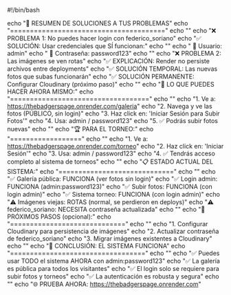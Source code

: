 #!/bin/bash

echo "🎯 RESUMEN DE SOLUCIONES A TUS PROBLEMAS"
echo "======================================="
echo ""
echo "❌ PROBLEMA 1: No puedes hacer login con federico_soriano"
echo "✅ SOLUCIÓN: Usar credenciales que SÍ funcionan:"
echo ""
echo "   👤 Usuario: admin"
echo "   🔑 Contraseña: password123"
echo ""
echo "❌ PROBLEMA 2: Las imágenes se ven rotas" 
echo "✅ EXPLICACIÓN: Render no persiste archivos entre deployments"
echo "✅ SOLUCIÓN TEMPORAL: Las nuevas fotos que subas funcionarán"
echo "✅ SOLUCIÓN PERMANENTE: Configurar Cloudinary (próximo paso)"
echo ""
echo "🚀 LO QUE PUEDES HACER AHORA MISMO:"
echo "==================================="
echo ""
echo "1. Ve a: https://thebadgerspage.onrender.com/galeria"
echo "2. Navega y ve las fotos (PÚBLICO, sin login)"
echo "3. Haz click en: 'Iniciar Sesión para Subir Fotos'"
echo "4. Usa: admin / password123"
echo "5. ✅ Podrás subir fotos nuevas"
echo ""
echo "🏆 PARA EL TORNEO:"
echo "=================="
echo ""
echo "1. Ve a: https://thebadgerspage.onrender.com/torneo"
echo "2. Haz click en: 'Iniciar Sesión'"
echo "3. Usa: admin / password123"
echo "4. ✅ Tendrás acceso completo al sistema de torneos"
echo ""
echo "📋 ESTADO ACTUAL DEL SISTEMA:"
echo "============================="
echo ""
echo "✅ Galería pública: FUNCIONA (ver fotos sin login)"
echo "✅ Login admin: FUNCIONA (admin:password123)"
echo "✅ Subir fotos: FUNCIONA (con login admin)"
echo "✅ Sistema torneo: FUNCIONA (con login admin)"
echo "⚠️  Imágenes viejas: ROTAS (normal, se perdieron en deploys)"
echo "⚠️  federico_soriano: NECESITA contraseña actualizada"
echo ""
echo "🔧 PRÓXIMOS PASOS (opcional):"
echo "============================="
echo ""
echo "1. Configurar Cloudinary para persistencia de imágenes"
echo "2. Actualizar contraseña de federico_soriano"
echo "3. Migrar imágenes existentes a Cloudinary"
echo ""
echo "🎉 CONCLUSIÓN: EL SISTEMA FUNCIONA"
echo "=================================="
echo ""
echo "✅ Puedes usar TODO el sistema AHORA con admin:password123"
echo "✅ La galería es pública para todos los visitantes"
echo "✅ El login solo se requiere para subir fotos y torneos"
echo "✅ La autenticación es robusta y segura"
echo ""
echo "🌐 PRUEBA AHORA: https://thebadgerspage.onrender.com"
